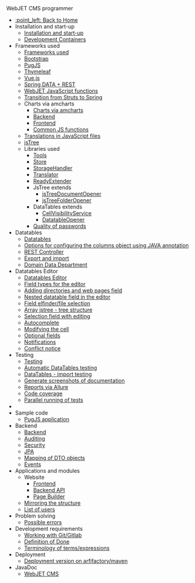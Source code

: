 <div class="sidebar-section">WebJET CMS programmer</div>

- [:point\_left: Back to Home](/?back)
- Installation and start-up
	- [Installation and start-up](/developer/install/README.md)
	- [Development Containers](/developer/install/devcontainers/README.md)
- Frameworks used
	- [Frameworks used](/developer/frameworks/README.md)
	- [Bootstrap](/developer/frameworks/bootstrap.md)
	- [PugJS](/developer/frameworks/pugjs.md)
	- [Thymeleaf](/developer/frameworks/thymeleaf.md)
	- [Vue.js](/developer/frameworks/vue.md)
	- [Spring DATA + REST](/developer/frameworks/spring.md)
	- [WebJET JavaScript functions](/developer/frameworks/webjetjs.md)
	- [Transition from Struts to Spring](/developer/frameworks/struts/README.md)
	- Charts via amcharts
		- [Charts via amcharts](/developer/frameworks/amcharts.md)
		- [Backend](/developer/frameworks/charts/backend/README.md)
		- [Frontend](/developer/frameworks/charts/frontend/README.md)
		- [Common JS functions](/developer/frameworks/charts/frontend/statjs.md)
	- [Translations in JavaScript files](/developer/frameworks/jstranslate.md)
	- [jsTree](/developer/jstree/README.md)
	- Libraries used
		- [Tools](/developer/libraries/tools.md)
		- [Store](/developer/libraries/store.md)
		- [StorageHandler](/developer/libraries/storage-handler.md)
		- [Translator](/developer/libraries/translator.md)
		- [ReadyExtender](/developer/libraries/ready-extender.md)
		- JsTree extends
			- [jsTreeDocumentOpener](/developer/libraries/js-tree-document-opener.md)
			- [jsTreeFolderOpener](/developer/libraries/js-tree-folder-opener.md)
		- DataTables extends
			- [CellVisibilityService](/developer/libraries/cell-visibility-service.md)
			- [DatatableOpener](/developer/libraries/datatable-opener.md)
		- [Quality of passwords](/developer/libraries/password-strength.md)
- Datatables
	- [Datatables](/developer/datatables/README.md)
	- [Options for configuring the columns object using JAVA annotation](/developer/datatables-editor/datatable-columns.md)
	- [REST Controller](/developer/datatables/restcontroller.md)
	- [Export and import](/developer/datatables/export-import.md)
	- [Domain Data Department](/developer/datatables/domainid.md)
- Datatables Editor
	- [Datatables Editor](/developer/datatables-editor/README.md)
	- [Field types for the editor](/developer/datatables-editor/standard-fields.md)
	- [Adding directories and web pages field](/developer/datatables-editor/field-json.md)
	- [Nested datatable field in the editor](/developer/datatables-editor/field-datatable.md)
	- [Field elfinder/file selection](/developer/datatables-editor/field-elfinder.md)
	- [Array jstree - tree structure](/developer/datatables-editor/field-jstree.md)
	- [Selection field with editing](/developer/datatables-editor/field-select-editable.md)
	- [Autocomplete](/developer/datatables-editor/autocomplete.md)
	- [Modifying the cell](/developer/datatables-editor/bubble.md)
	- [Optional fields](/developer/datatables-editor/customfields.md)
	- [Notifications](/developer/datatables-editor/notify.md)
	- [Conflict notice](/developer/datatables-editor/editor-locking.md)
- Testing
	- [Testing](/developer/testing/README.md)
	- [Automatic DataTables testing](/developer/testing/datatable.md)
	- [DataTables - import testing](/developer/testing/datatable-import.md)
	- [Generate screenshots of documentation](/developer/testing/screenshots.md)
	- [Reports via Allure](/developer/testing/allure.md)
	- [Code coverage](/developer/testing/codecoverage.md)
	- [Parallel running of tests](/developer/testing/parallel.md)
- [](/developer/documentation-translate/README.md)
- Sample code
	- [PugJS application](/developer/frameworks/example.md)
- Backend
	- [Backend](/developer/backend/README.md)
	- [Auditing](/developer/backend/auditing.md)
	- [Security](/developer/backend/security.md)
	- [JPA](/developer/backend/jpa.md)
	- [Mapping of DTO objects](/developer/backend/mapstruct.md)
	- [Events](/developer/backend/events.md)
- Applications and modules
	- Website
		- [Frontend](/developer/apps/webpages/README.md)
		- [Backend API](/developer/apps/webpages/api.md)
		- [Page Builder](/developer/apps/webpages/pagebuilder.md)
	- [Mirroring the structure](/developer/apps/docmirroring.md)
	- [List of users](/developer/apps/users/README.md)
- Problem solving
	- [Possible errors](/developer/troubles/README.md)
- Development requirements
	- [Working with Git/Gitlab](/developer/guidelines/gitlab.md)
	- [Definition of Done](/developer/guidelines/definition-of-done.md)
	- [Terminology of terms/expressions](/developer/guidelines/terms.md)
- Deployment
	- [Deployment version on arfifactory/maven](/developer/install/deployment.md)
- JavaDoc
	- [WebJET CMS](/javadoc/index.html)
